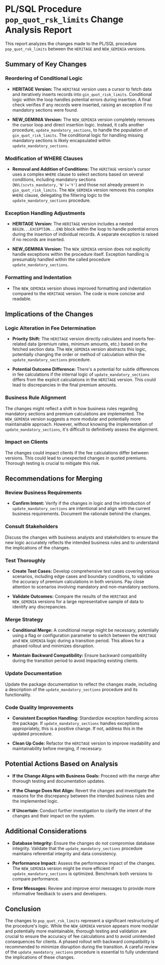 # PL/SQL Procedure `pop_quot_rsk_limits` Change Analysis Report

This report analyzes the changes made to the PL/SQL procedure `pop_quot_rsk_limits` between the `HERITAGE` and `NEW_GEMINIA` versions.


## Summary of Key Changes

### Reordering of Conditional Logic

- **HERITAGE Version:** The `HERITAGE` version uses a cursor to fetch data and iteratively inserts records into `gin_quot_risk_limits`.  Conditional logic within the loop handles potential errors during insertion.  A final check verifies if any records were inserted, raising an exception if no mandatory sections were found.

- **NEW_GEMINIA Version:** The `NEW_GEMINIA` version completely removes the cursor loop and direct insertion logic. Instead, it calls another procedure, `update_mandatory_sections`, to handle the population of `gin_quot_risk_limits`.  The conditional logic for handling missing mandatory sections is likely encapsulated within `update_mandatory_sections`.

### Modification of WHERE Clauses

- **Removal and Addition of Conditions:** The `HERITAGE` version's cursor uses a complex `WHERE` clause to select sections based on several conditions, including mandatory sections (`NVL(scvts_mandatory,'N')='Y'`) and those not already present in `gin_quot_risk_limits`. The `NEW_GEMINIA` version removes this complex `WHERE` clause, delegating the filtering logic to the `update_mandatory_sections` procedure.

### Exception Handling Adjustments

- **HERITAGE Version:** The `HERITAGE` version includes a nested `BEGIN...EXCEPTION...END` block within the loop to handle potential errors during the insertion of individual records. A separate exception is raised if no records are inserted.

- **NEW_GEMINIA Version:** The `NEW_GEMINIA` version does not explicitly handle exceptions within the procedure itself. Exception handling is presumably handled within the called procedure `update_mandatory_sections`.

### Formatting and Indentation

- The `NEW_GEMINIA` version shows improved formatting and indentation compared to the `HERITAGE` version.  The code is more concise and readable.


## Implications of the Changes

### Logic Alteration in Fee Determination

- **Priority Shift:** The `HERITAGE` version directly calculates and inserts fee-related data (premium rates, minimum amounts, etc.) based on the fetched section data. The `NEW_GEMINIA` version abstracts this logic, potentially changing the order or method of calculation within the `update_mandatory_sections` procedure.

- **Potential Outcome Difference:**  There's a potential for subtle differences in fee calculations if the internal logic of `update_mandatory_sections` differs from the explicit calculations in the `HERITAGE` version.  This could lead to discrepancies in the final premium amounts.

### Business Rule Alignment

The changes might reflect a shift in how business rules regarding mandatory sections and premium calculations are implemented. The `NEW_GEMINIA` version suggests a more modular and potentially more maintainable approach. However, without knowing the implementation of `update_mandatory_sections`, it's difficult to definitively assess the alignment.

### Impact on Clients

The changes could impact clients if the fee calculations differ between versions. This could lead to unexpected changes in quoted premiums.  Thorough testing is crucial to mitigate this risk.


## Recommendations for Merging

### Review Business Requirements

- **Confirm Intent:**  Verify if the changes in logic and the introduction of `update_mandatory_sections` are intentional and align with the current business requirements.  Document the rationale behind the changes.

### Consult Stakeholders

Discuss the changes with business analysts and stakeholders to ensure the new logic accurately reflects the intended business rules and to understand the implications of the changes.

### Test Thoroughly

- **Create Test Cases:** Develop comprehensive test cases covering various scenarios, including edge cases and boundary conditions, to validate the accuracy of premium calculations in both versions.  Pay close attention to scenarios involving mandatory and non-mandatory sections.

- **Validate Outcomes:** Compare the results of the `HERITAGE` and `NEW_GEMINIA` versions for a large representative sample of data to identify any discrepancies.

### Merge Strategy

- **Conditional Merge:**  A conditional merge might be necessary, potentially using a flag or configuration parameter to switch between the `HERITAGE` and `NEW_GEMINIA` logic during a transition period. This allows for a phased rollout and minimizes disruption.

- **Maintain Backward Compatibility:** Ensure backward compatibility during the transition period to avoid impacting existing clients.

### Update Documentation

Update the package documentation to reflect the changes made, including a description of the `update_mandatory_sections` procedure and its functionality.

### Code Quality Improvements

- **Consistent Exception Handling:**  Standardize exception handling across the package.  If `update_mandatory_sections` handles exceptions appropriately, this is a positive change.  If not, address this in the updated procedure.

- **Clean Up Code:** Refactor the `HERITAGE` version to improve readability and maintainability before merging, if necessary.


## Potential Actions Based on Analysis

- **If the Change Aligns with Business Goals:** Proceed with the merge after thorough testing and documentation updates.

- **If the Change Does Not Align:** Revert the changes and investigate the reasons for the discrepancy between the intended business rules and the implemented logic.

- **If Uncertain:** Conduct further investigation to clarify the intent of the changes and their impact on the system.


## Additional Considerations

- **Database Integrity:** Ensure the changes do not compromise database integrity.  Validate that the `update_mandatory_sections` procedure maintains referential integrity and data consistency.

- **Performance Impact:**  Assess the performance impact of the changes.  The `NEW_GEMINIA` version might be more efficient if `update_mandatory_sections` is optimized.  Benchmark both versions to compare performance.

- **Error Messages:**  Review and improve error messages to provide more informative feedback to users and developers.


## Conclusion

The changes to `pop_quot_rsk_limits` represent a significant restructuring of the procedure's logic. While the `NEW_GEMINIA` version appears more modular and potentially more maintainable, thorough testing and validation are crucial to ensure the accuracy of fee calculations and to avoid unintended consequences for clients.  A phased rollout with backward compatibility is recommended to minimize disruption during the transition.  A careful review of the `update_mandatory_sections` procedure is essential to fully understand the implications of these changes.
